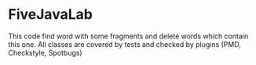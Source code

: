 # FiveJavaLab

This code find word with some fragments and delete words which contain this one.
All classes are covered by tests and checked by plugins (PMD, Checkstyle, Spotbugs)
